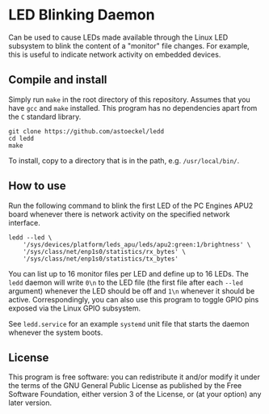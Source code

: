 # LED Blinking Daemon

Can be used to cause LEDs made available through the Linux LED subsystem to blink the content of a "monitor" file changes. For example, this is useful to indicate network activity on embedded devices.

## Compile and install

Simply run `make` in the root directory of this repository. Assumes that you have `gcc` and `make` installed. This program has no dependencies apart from the `C` standard library.

```
git clone https://github.com/astoeckel/ledd
cd ledd
make
```

To install, copy to a directory that is in the path, e.g. `/usr/local/bin/`.

## How to use

Run the following command to blink the first LED of the PC Engines APU2 board whenever there is network activity on the specified network interface.

```
ledd --led \
	'/sys/devices/platform/leds_apu/leds/apu2:green:1/brightness' \
	'/sys/class/net/enp1s0/statistics/rx_bytes' \
	'/sys/class/net/enp1s0/statistics/tx_bytes'
```

You can list up to 16 monitor files per LED and define up to 16 LEDs. The `ledd` daemon will write `0\n` to the LED file (the first file after each `--led` argument) whenever the LED should be off and `1\n` whenever it should be active. Correspondingly, you can also use this program to toggle GPIO pins exposed via the Linux GPIO subsystem.

See `ledd.service` for an example `systemd` unit file that starts the daemon whenever the system boots.

## License

This program is free software: you can redistribute it and/or modify
it under the terms of the GNU General Public License as published by
the Free Software Foundation, either version 3 of the License, or
(at your option) any later version.
